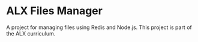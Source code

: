 # ALX Files Manager

A project for managing files using Redis and Node.js. This project is part of the ALX curriculum.

